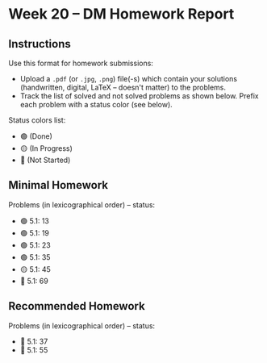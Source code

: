 # Week 20 – DM Homework Report

## Instructions

Use this format for homework submissions:

- Upload a `.pdf` (or `.jpg`, `.png`) file(-s) which contain your solutions (handwritten, digital, LaTeX – doesn't matter) to the problems.
- Track the list of solved and not solved problems as shown below. Prefix each problem with a status color (see below).

Status colors list:

- 🟢 (Done)
- 🟡 (In Progress)
- 🔴 (Not Started)

## Minimal Homework

Problems (in lexicographical order) – status:

- 🟢 5.1: 13
- 🟢 5.1: 19
- 🟢 5.1: 23
- 🟢 5.1: 35
- 🟡 5.1: 45
- 🔴 5.1: 69

## Recommended Homework

Problems (in lexicographical order) – status:

- 🔴 5.1: 37
- 🔴 5.1: 55
